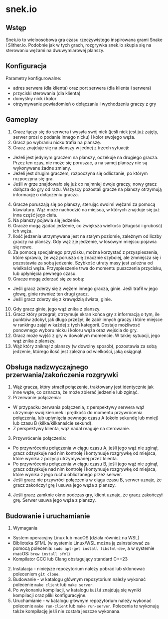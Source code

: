 # snek.io

## Wstęp
Snek.io to wieloosobowa gra czasu rzeczywistego inspirowana grami Snake i Slither.io. Podobnie jak w tych grach, rozgrywka snek.io skupia się na sterowaniu wężami na dwuwymiarowej planszy.

## Konfiguracja
Parametry konfigurowalne:
- adres serwera (dla klienta) oraz port serwera (dla klienta i serwera)
- przyciski sterowania (dla klienta)
- domyślny nick i kolor
- otrzymywanie powiadomień o dołączaniu i wychodzeniu graczy z gry

## Gameplay
1. Gracz łączy się do serwera i wysyła swój nick (jeśli nick jest już zajęty, serwer prosi o podanie innego nicku) i kolor swojego węża.
2. Gracz po wybraniu nicku trafia na planszę.
3. Gracz znajduje się na planszy w jednej z trzech sytuacji:
- Jeżeli jest jedynym graczem na planszy, oczekuje na drugiego gracza. Przez ten czas, nie może się poruszać, a na samej planszy nie są wykonywane żadne zmiany.
- Jeżeli jest drugim graczem, rozpoczyna się odliczanie, po którym rozpoczyna się gra.
- Jeśli w grze znajdowało się już co najmniej dwoje graczy, nowy gracz dołącza do gry od razu. Wszyscy pozostali gracze na planszy otrzymują informację o dołączeniu gracza.
4. Gracze poruszają się po planszy, sterując swoimi wężami za pomocą klawiatury. Wąż może nachodzić na miejsca, w których znajduje się już inna część jego ciała.
5. Na planszy pojawia się jedzenie.
6. Gracze mogą zjadać jedzenie, co zwiększa wielkość (długość i grubość) ich węża.
7. Ilość jedzenia utrzymywana jest na stałym poziomie, zależnym od liczby graczy na planszy. Gdy wąż zje jedzenie, w losowym miejscu pojawia się nowe.
8. Za pomocą specjalnego przycisku, można korzystać z przyspieszenia, które sprawia, że wąż porusza się znacznie szybciej, ale zmniejsza się i pozostawia za sobą jedzenie. Szybkość utraty masy jest zależna od wielkości węża. Przyspieszenie trwa do momentu puszczenia przycisku, lub upłynięcia pewnego czasu.
9. Gracze mogą zderzać się ze sobą:
- Jeśli gracz zderzy się z wężem innego gracza, ginie. Jeśli trafił w jego głowę, ginie również ten drugi gracz.
- Jeśli gracz zderzy się z krawędzią świata, ginie.
10. Gdy gracz ginie, jego wąż znika z planszy.
11. Gracz który przegrał, otrzymuje ekran końca gry z informacją o tym, ile punktów zdobył, jak długo przeżył, ile zabił innych graczy i które miejsce w rankingu zajął w każdej z tych kategorii. Dostaje możliwosć ponownego wyboru nicku i koloru węża oraz wejścia do gry.
12. Gracz może wyjść z gry w dowolnym momencie. W takiej sytuacji, jego wąż znika z planszy.
13. Wąż który zniknął z planszy (w dowolny sposób), pozostawia za sobą jedzenie, którego ilość jest zależna od wielkości, jaką osiągnął.

## Obsługa nadzwyczajnego przerwania/zakończenia rozgrywki
1. Wąż gracza, który stracił połączenie, traktowany jest identycznie jak inne węże, co oznacza, że może zbierać jedzenie lub zginąć.
2. Przerwanie połączenia:
- W przypadku zerwania połączenia, z perspektywy serwera wąż utrzymuje swój kierunek i prędkość do momentu przywrócenia połączenia, lub upłynięcia pewnego czasu A (około sekundę lub mniej) lub czasu B (kilka/kilkanaście sekund).
- Z perspektywy klienta, wąż nadal reaguje na sterowanie.
3. Przywrócenie połączenia:
- Po przywróceniu połączenia w ciągu czasu A, jeśli jego wąż nie zginął, gracz odzyskuje nad nim kontrolę i kontynuuje rozgrywkę od miejsca, które wynika z pozycji utrzymywanej przez klienta.
- Po przywróceniu połączenia w ciągu czasu B, jeśli jego wąż nie zginął, gracz odzyskuje nad nim kontrolę i kontynuuje rozgrywkę od miejsca, które wynika z jego ruchu obliczanego przez serwer.
- Jeśli gracz nie przywróci połączenia w ciągu czasu B, serwer uznaje, że gracz zakończył grę i usuwa jego węża z planszy.
4. Jeśli gracz zamknie okno podczas gry, klient uznaje, że gracz zakończył grę. Serwer usuwa jego węża z planszy.

## Budowanie i uruchamianie
1. Wymagania
- System operacyjny Linux lub macOS (działa również na WSL)
- Biblioteka SFML (w systemie Linux/WSL można ją zainstalować za pomocą polecenia: `sudo apt-get install libsfml-dev`, a w systemie macOS: `brew install sfml`)
- Kompilator GCC lub Clang obsługujący standard C++23
2. Instalacja - niniejsze repozytorium należy pobrać lub sklonować poleceniem `git clone`.
3. Budowanie - w katalogu głównym repozytorium należy wykonać polecenie `make client` lub `make server`.
4. Po wykonaniu kompilacji, w katalogu `build` znajdują się wyniki kompilacji oraz pliki konfiguracyjne.
5. Uruchamianie - w katalogu głównym repozytorium należy wykonać polecenie `make run-client` lub `make run-server`. Polecenia te wykonują także kompilację jeśli nie została jeszcze wykonana.
